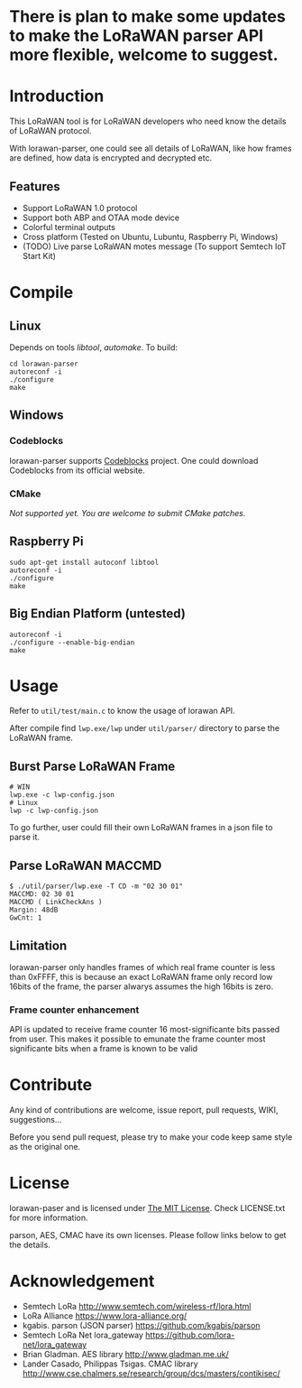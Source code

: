 # There is plan to make some updates to make the LoRaWAN parser API more flexible, welcome to suggest.

# Introduction

This LoRaWAN tool is for LoRaWAN developers who need know the details of LoRaWAN protocol.

With lorawan-parser, one could see all details of LoRaWAN, like how frames are defined, how data is encrypted and decrypted etc.

## Features

+ Support LoRaWAN 1.0 protocol
+ Support both ABP and OTAA mode device
+ Colorful terminal outputs
+ Cross platform (Tested on Ubuntu, Lubuntu, Raspberry Pi, Windows)
+ (TODO) Live parse LoRaWAN motes message (To support Semtech IoT Start Kit)

# Compile

## Linux

Depends on tools *libtool*, *automake*. To build:

    cd lorawan-parser
    autoreconf -i
    ./configure
    make

## Windows

### Codeblocks
lorawan-parser supports [Codeblocks](http://www.codeblocks.org/) project. One could download Codeblocks from its official website.

### CMake
*Not supported yet. You are welcome to submit CMake patches.*

## Raspberry Pi

    sudo apt-get install autoconf libtool
    autoreconf -i
    ./configure
    make

## Big Endian Platform (untested)

    autoreconf -i
    ./configure --enable-big-endian
    make

# Usage

Refer to `util/test/main.c` to know the usage of lorawan API.

After compile find `lwp.exe/lwp` under `util/parser/` directory to parse the LoRaWAN frame.

## Burst Parse LoRaWAN Frame
    # WIN
    lwp.exe -c lwp-config.json
    # Linux
    lwp -c lwp-config.json

To go further, user could fill their own LoRaWAN frames in a json file to parse it.

## Parse LoRaWAN MACCMD
    $ ./util/parser/lwp.exe -T CD -m "02 30 01"
    MACCMD: 02 30 01
    MACCMD ( LinkCheckAns )
    Margin: 48dB
    GwCnt: 1

## Limitation

lorawan-parser only handles frames of which real frame counter is less than 0xFFFF, this is because an exact LoRaWAN frame only record low 16bits of the frame, the parser alwarys assumes the high 16bits is zero.

### Frame counter enhancement
API is updated to receive frame counter 16 most-significante bits passed from user. This makes it possible to emunate the frame counter most significante bits when a frame is known to be valid

# Contribute

Any kind of contributions are welcome, issue report, pull requests,  WIKI, suggestions...

Before you send pull request, please try to make your code keep same style as the original one.

# License
lorawan-paser and is licensed under [The MIT License](http://opensource.org/licenses/mit-license.php). Check LICENSE.txt for more information.

parson, AES, CMAC have its own licenses. Please follow links below to get the details.

# Acknowledgement

+ Semtech LoRa http://www.semtech.com/wireless-rf/lora.html
+ LoRa Alliance https://www.lora-alliance.org/
+ kgabis. parson (JSON parser) https://github.com/kgabis/parson
+ Semtech LoRa Net lora_gateway https://github.com/lora-net/lora_gateway
+ Brian Gladman. AES library http://www.gladman.me.uk/
+ Lander Casado, Philippas Tsigas. CMAC library http://www.cse.chalmers.se/research/group/dcs/masters/contikisec/
